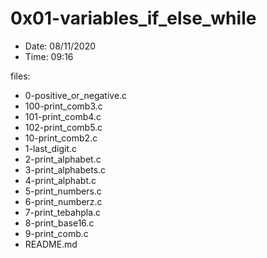 # 0x01-variables_if_else_while

* Date: 08/11/2020
* Time: 09:16

files:

* 0-positive_or_negative.c
* 100-print_comb3.c
* 101-print_comb4.c
* 102-print_comb5.c
* 10-print_comb2.c
* 1-last_digit.c
* 2-print_alphabet.c
* 3-print_alphabets.c
* 4-print_alphabt.c
* 5-print_numbers.c
* 6-print_numberz.c
* 7-print_tebahpla.c
* 8-print_base16.c
* 9-print_comb.c
* README.md
